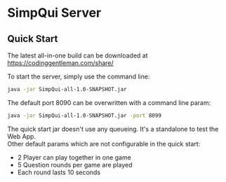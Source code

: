 # SimpQui Server

## Quick Start

The latest all-in-one build can be downloaded at https://codinggentleman.com/share/

To start the server, simply use the command line:
```bash
java -jar SimpQui-all-1.0-SNAPSHOT.jar
```

The default port 8090 can be overwritten with a command line param:
```bash
java -jar SimpQui-all-1.0-SNAPSHOT.jar -port 8099
```

The quick start jar doesn't use any queueing. It's a standalone to test the Web App.  
Other default params which are not configurable in the quick start:

* 2 Player can play together in one game
* 5 Question rounds per game are played  
* Each round lasts 10 seconds
